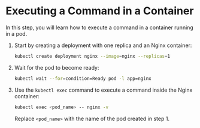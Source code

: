 # Executing a Command in a Container

In this step, you will learn how to execute a command in a container running in a pod.

1. Start by creating a deployment with one replica and an Nginx container:

   ```bash
   kubectl create deployment nginx --image=nginx --replicas=1
   ```

2. Wait for the pod to become ready:

   ```bash
   kubectl wait --for=condition=Ready pod -l app=nginx
   ```

3. Use the `kubectl exec` command to execute a command inside the Nginx container:

   ```bash
   kubectl exec <pod_name> -- nginx -v
   ```

   Replace `<pod_name>` with the name of the pod created in step 1.
